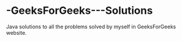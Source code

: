 # -GeeksForGeeks---Solutions
Java solutions to all the problems solved by myself in GeeksForGeeks website.
